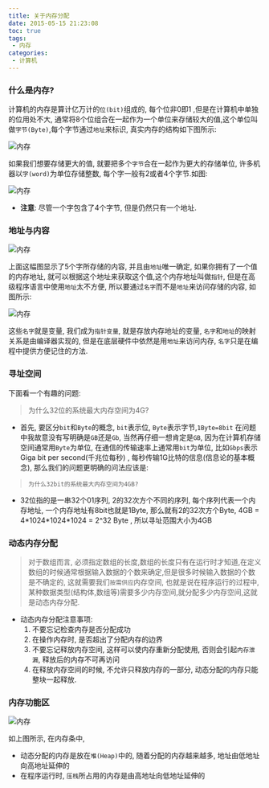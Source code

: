 ```yaml
---
title: 关于内存分配
date: 2015-05-15 21:23:08
toc: true
tags:
 - 内存
categories:
 - 计算机
---
```


### **什么是内存?**

计算机的内存是算计亿万计的`位(bit)`组成的, 每个位非0即1 ,但是在计算机中单独的位用处不大, 通常将8个位组合在一起作为一个单位来存储较大的值,这个单位叫做`字节(Byte)`,每个字节通过`地址`来标识, 真实内存的结构如下图所示:
<!--more-->
![内存](\img\关于内存分配\pointer1.JPG)
 
如果我们想要存储更大的值, 就要把多个`字节`合在一起作为更大的存储单位, 许多机器以`字(word)`为单位存储整数, 每个字一般有2或者4个字节.如图:

![内存](\img\关于内存分配\pointer2.JPG)

- **注意**: 尽管一个字包含了4个字节, 但是仍然只有一个地址.

### **地址与内容**

![内存](\img\关于内存分配\pointer3.JPG)

上面这幅图显示了5个字所存储的内容, 并且由`地址`唯一确定, 如果你拥有了一个值的内存地址, 就可以根据这个地址来获取这个值,这个内存地址叫做`指针`, 但是在高级程序语言中使用`地址`太不方便, 所以要通过`名字`而不是`地址`来访问存储的内容, 如图所示:

![内存](\img\关于内存分配\pointer4.JPG)

这些`名字`就是变量, 我们成为`指针变量`, 就是存放内存地址的变量, `名字`和`地址`的映射关系是由编译器实现的, 但是在底层硬件中依然是用`地址`来访问内存, `名字`只是在编程中提供方便记住的方法.

### **寻址空间**

下面看一个有趣的问题:

> 为什么32位的系统最大内存空间为4G?

- 首先, 要区分`bit`和`Byte`的概念, `bit`表示位, `Byte`表示字节,`1Byte=8bit` 在问题中我故意没有写明确是`GB`还是`Gb`, 当然再仔细一想肯定是`GB`, 因为在计算机存储空间通常用`Byte`为单位, 在通信的传输速率上通常用`bit`为单位, 比如`Gbps`表示 Giga bit per second(千兆位每秒) , 每秒传输1G比特的信息(信息论的基本概念), 那么我们的问题更明确的问法应该是:

> `为什么32bit的系统最大内存空间为4GB?`

- 32位指的是一串32个01序列, 2的32次方个不同的序列, 每个序列代表一个内存地址, 一个内存地址有8bit也就是1Byte, 那么就有2的32次方个Byte, 4GB = 4\*1024\*1024\*1024 = 2^32 Byte , 所以寻址范围大小为4GB

### **动态内存分配**

> 对于数组而言, 必须指定数组的长度,数组的长度只有在运行时才知道,在定义数组的时候通常根据输入数据的个数来确定,但是很多时候输入数据的个数是不确定的, 这就需要我们`按需供应`内存空间, 也就是说在程序运行的过程中,某种数据类型(结构体,数组等)需要多少内存空间,就分配多少内存空间,这就是动态内存分配.

-   动态内存分配注意事项:
    1. 不要忘记检查内存是否分配成功
    2. 在操作内存时, 是否超出了分配内存的边界
    3. 不要忘记释放内存空间, 这样可以使内存重新分配使用, 否则会引起`内存泄漏`, 释放后的内存不可再访问
    4. 在释放内存空间的时候, 不允许只释放内存的一部分, 动态分配的内存只能整块一起释放.
    
### **内存功能区**

![内存](\img\关于内存分配\memory.JPG)

如上图所示, 在内存条中, 
- 动态分配的内存是放在`堆(Heap)`中的, 随着分配的内存越来越多, 地址由低地址向高地址延伸的
- 在程序运行时, `压栈`所占用的内存是由高地址向低地址延伸的







 





